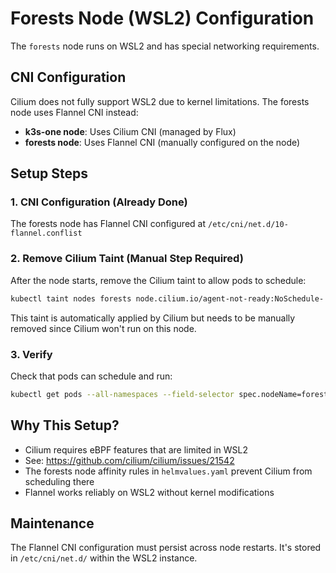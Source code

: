 # Forests Node (WSL2) Configuration

The `forests` node runs on WSL2 and has special networking requirements.

## CNI Configuration

Cilium does not fully support WSL2 due to kernel limitations. The forests node uses Flannel CNI instead:

- **k3s-one node**: Uses Cilium CNI (managed by Flux)
- **forests node**: Uses Flannel CNI (manually configured on the node)

## Setup Steps

### 1. CNI Configuration (Already Done)
The forests node has Flannel CNI configured at `/etc/cni/net.d/10-flannel.conflist`

### 2. Remove Cilium Taint (Manual Step Required)
After the node starts, remove the Cilium taint to allow pods to schedule:

```bash
kubectl taint nodes forests node.cilium.io/agent-not-ready:NoSchedule-
```

This taint is automatically applied by Cilium but needs to be manually removed since Cilium won't run on this node.

### 3. Verify
Check that pods can schedule and run:

```bash
kubectl get pods --all-namespaces --field-selector spec.nodeName=forests
```

## Why This Setup?

- Cilium requires eBPF features that are limited in WSL2
- See: https://github.com/cilium/cilium/issues/21542
- The forests node affinity rules in `helmvalues.yaml` prevent Cilium from scheduling there
- Flannel works reliably on WSL2 without kernel modifications

## Maintenance

The Flannel CNI configuration must persist across node restarts. It's stored in `/etc/cni/net.d/` within the WSL2 instance.
